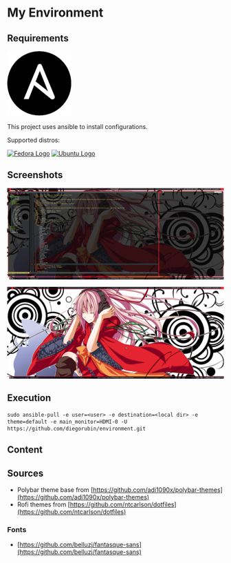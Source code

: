 My Environment
==============

## Requirements

[![Ansbible Logo](https://raw.githubusercontent.com/diegorubin/environment/master/doc/ansible_logo.png)](https://www.ansible.com/)

This project uses ansible to install configurations.

Supported distros: 

[![Fedora Logo](https://distrowatch.com/images/yvzhuwbpy/fedora.png)](https://distrowatch.com/table.php?distribution=fedora)
[![Ubuntu Logo](https://distrowatch.com/images/yvzhuwbpy/ubuntu.png)](https://distrowatch.com/table.php?distribution=ubuntu)


## Screenshots

![NeoVim](https://raw.githubusercontent.com/diegorubin/environment/master/screenshots/nvim.png)

![Desktop](https://raw.githubusercontent.com/diegorubin/environment/master/screenshots/desktop.png)


## Execution

```
sudo ansible-pull -e user=<user> -e destination=<local dir> -e theme=default -e main_monitor=HDMI-0 -U https://github.com/diegorubin/environment.git
```

## Content

## Sources

- Polybar theme base from [https://github.com/adi1090x/polybar-themes](https://github.com/adi1090x/polybar-themes)
- Rofi themes from [https://github.com/ntcarlson/dotfiles](https://github.com/ntcarlson/dotfiles)

### Fonts

- [https://github.com/belluzj/fantasque-sans](https://github.com/belluzj/fantasque-sans)

